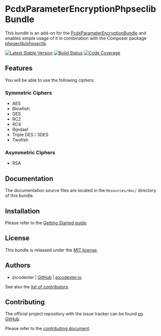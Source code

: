 # PcdxParameterEncryptionPhpseclibBundle

This bundle is an add-on for the
[PcdxParameterEncryptionBundle](https://github.com/picodexter/PcdxParameterEncryptionBundle)
and enables simple usage of it in combination with the Composer package
[phpseclib/phpseclib](https://github.com/phpseclib/phpseclib).

[![Latest Stable Version](https://img.shields.io/packagist/v/picodexter/parameter-encryption-phpseclib-bundle.svg?style=flat)](https://packagist.org/packages/picodexter/parameter-encryption-phpseclib-bundle)
[![Build Status](https://img.shields.io/travis/picodexter/PcdxParameterEncryptionPhpseclibBundle/master.svg?style=flat)](https://travis-ci.org/picodexter/PcdxParameterEncryptionPhpseclibBundle)
[![Code Coverage](https://img.shields.io/coveralls/picodexter/PcdxParameterEncryptionPhpseclibBundle/master.svg?style=flat)](https://coveralls.io/github/picodexter/PcdxParameterEncryptionPhpseclibBundle)

## Features

You will be able to use the following ciphers:

### Symmetric Ciphers

*   AES
*   Blowfish
*   DES
*   RC2
*   RC4
*   Rijndael
*   Triple DES / 3DES
*   Twofish

### Asymmetric Ciphers

*   RSA

## Documentation

The documentation source files are located in the `Resources/doc/` directory of
this bundle.

## Installation

Please refer to the [Getting Started guide](Resources/doc/getting-started.rst).

## License

This bundle is released under the [MIT license](LICENSE).

## Authors

*   picodexter | [GitHub](https://github.com/picodexter) | [picodexter.io](https://picodexter.io/)

See also the [list of contributors](https://github.com/picodexter/PcdxParameterEncryptionPhpseclibBundle/contributors).

## Contributing

The official project repository with the issue tracker can be found
[on GitHub](https://github.com/picodexter/PcdxParameterEncryptionPhpseclibBundle).

Please refer to the [contributing document](CONTRIBUTING.md).
